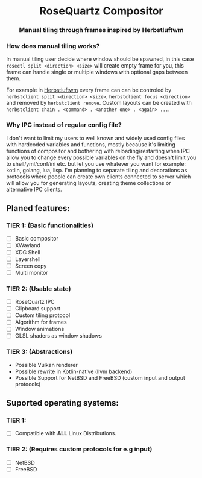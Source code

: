 <p align="center">
    <h1 align="center">RoseQuartz Compositor</h1>
    <h3 align="center">Manual tiling through frames inspired by Herbstluftwm</h3>
</p>

### How does manual tiling works?
In manual tiling user decide where window should be spawned, in this case `rosectl split <direction> <size>` will create empty frame for you, this frame can handle single or multiple windows with optional gaps between them.

For example in [Herbstluftwm](https://github.com/herbstluftwm/herbstluftwm) every frame can can be controled by `herbstclient split <direction> <size>`, `herbstclient focus <direction>` and removed by `herbstclient remove`. Custom layouts can be created with `herbstclient chain . <command> . <another one> . <again> ...`.

### Why IPC instead of regular config file?
I don't want to limit my users to well known and widely used config files with hardcoded variables and functions, mostly because it's limiting functions of compositor and bothering with reloading/restarting when IPC allow you to change every possible variables on the fly and doesn't limit you to shell/yml/conf/ini etc. but let you use whatever you want for example: kotlin, golang, lua, lisp. I'm planning to separate tiling and decorations as protocols where people can create own clients connected to server which will allow you for generating layouts, creating theme collections or alternative IPC clients.

## Planed features:
### TIER 1: (Basic functionalities)
- [ ] Basic compositor 
- [ ] XWayland
- [ ] XDG Shell
- [ ] Layershell
- [ ] Screen copy
- [ ] Multi monitor

### TIER 2: (Usable state)
- [ ] RoseQuartz IPC
- [ ] Clipboard support
- [ ] Custom tiling protocol
- [ ] Algorithm for frames
- [ ] Window animations
- [ ] GLSL shaders as window shadows

### TIER 3: (Abstractions)
- Possible Vulkan renderer
- Possible rewrite in Kotlin-native (llvm backend)
- Possible Support for NetBSD and FreeBSD (custom input and output protocols)


## Suported operating systems:
### TIER 1:
- [ ] Compatible with **ALL** Linux Distributions.

### TIER 2: (Requires custom protocols for e.g input)
- [ ] NetBSD
- [ ] FreeBSD
